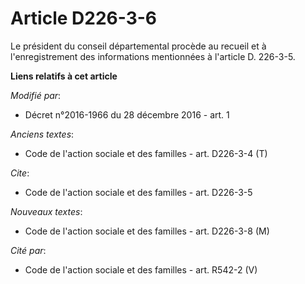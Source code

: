 # Article D226-3-6

Le président du conseil départemental procède au recueil et à l'enregistrement des informations mentionnées à l'article D.
226-3-5.

**Liens relatifs à cet article**

_Modifié par_:

  - Décret n°2016-1966 du 28 décembre 2016 - art. 1

_Anciens textes_:

  - Code de l'action sociale et des familles - art. D226-3-4 (T)

_Cite_:

  - Code de l'action sociale et des familles - art. D226-3-5

_Nouveaux textes_:

  - Code de l'action sociale et des familles - art. D226-3-8 (M)

_Cité par_:

  - Code de l'action sociale et des familles - art. R542-2 (V)
